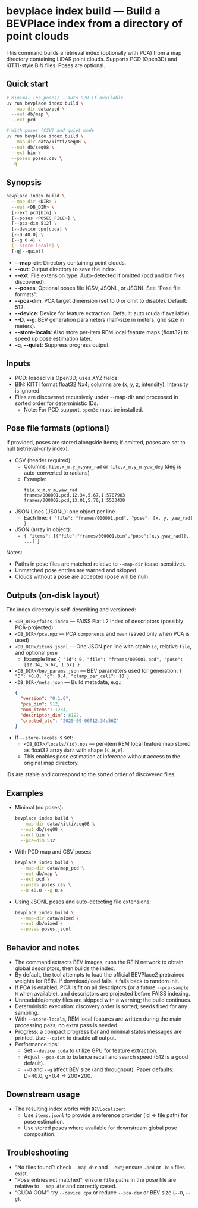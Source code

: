 # bevplace index build — Build a BEVPlace index from a directory of point clouds

This command builds a retrieval index (optionally with PCA) from a map directory containing LiDAR point clouds.
Supports PCD (Open3D) and KITTI-style BIN files. Poses are optional.

## Quick start

```bash
# Minimal (no poses) — auto GPU if available
uv run bevplace index build \
  --map-dir data/pcd \
  --out db/map \
  --ext pcd

# With poses (CSV) and quiet mode
uv run bevplace index build \
  --map-dir data/kitti/seq08 \
  --out db/seq08 \
  --ext bin \
  --poses poses.csv \
  -q
```

## Synopsis

```bash
bevplace index build \
  --map-dir <DIR> \
  --out <DB_DIR> \
  [--ext pcd|bin] \
  [--poses <POSES_FILE>] \
  [--pca-dim 512] \
  [--device cpu|cuda] \
  [--D 40.0] \
  [--g 0.4] \
  [--store-locals] \
  [-q|--quiet]
```

- **--map-dir**: Directory containing point clouds.
- **--out**: Output directory to save the index.
- **--ext**: File extension type. Auto-detected if omitted (pcd and bin files discovered).
- **--poses**: Optional poses file (CSV, JSONL, or JSON). See “Pose file formats”.
- **--pca-dim**: PCA target dimension (set to 0 or omit to disable). Default: 512.
- **--device**: Device for feature extraction. Default: auto (cuda if available).
- **--D**, **--g**: BEV generation parameters (half-size in meters, grid size in meters).
- **--store-locals**: Also store per-item REM local feature maps (float32) to speed up pose estimation later.
- **-q**, **--quiet**: Suppress progress output.

## Inputs

- PCD: loaded via Open3D; uses XYZ fields.
- BIN: KITTI format float32 Nx4; columns are (x, y, z, intensity). Intensity is ignored.
- Files are discovered recursively under --map-dir and processed in sorted order for deterministic IDs.
  - Note: For PCD support, `open3d` must be installed.

## Pose file formats (optional)

If provided, poses are stored alongside items; if omitted, poses are set to null (retrieval-only index).

- CSV (header required):
  - Columns: `file,x_m,y_m,yaw_rad` or `file,x_m,y_m,yaw_deg` (deg is auto-converted to radians)
  - Example:
    ```csv
    file,x_m,y_m,yaw_rad
    frames/000001.pcd,12.34,5.67,1.5707963
    frames/000002.pcd,13.01,5.70,1.5533430
    ```
- JSON Lines (JSONL): one object per line
  - Each line: `{ "file": "frames/000001.pcd", "pose": [x, y, yaw_rad] }`
- JSON (array in object):
  - `{ "items": [{"file":"frames/000001.bin","pose":[x,y,yaw_rad]}, ...] }`

Notes:
- Paths in pose files are matched relative to `--map-dir` (case-sensitive).
- Unmatched pose entries are warned and skipped.
- Clouds without a pose are accepted (pose will be null).

## Outputs (on-disk layout)

The index directory is self-describing and versioned:

- `<DB_DIR>/faiss.index` — FAISS Flat L2 index of descriptors (possibly PCA-projected)
- `<DB_DIR>/pca.npz` — PCA `components` and `mean` (saved only when PCA is used)
- `<DB_DIR>/items.jsonl` — One JSON per line with stable `id`, relative `file`, and optional `pose`
  - Example line: `{ "id": 0, "file": "frames/000001.pcd", "pose": [12.34, 5.67, 1.57] }`
- `<DB_DIR>/bev_params.json` — BEV parameters used for generation: `{ "D": 40.0, "g": 0.4, "clamp_per_cell": 10 }`
- `<DB_DIR>/meta.json` — Build metadata, e.g.:
  ```json
  {
    "version": "0.1.0",
    "pca_dim": 512,
    "num_items": 1234,
    "descriptor_dim": 8192,
    "created_utc": "2025-09-06T12:34:56Z"
  }
  ```
- If `--store-locals` is set:
  - `<DB_DIR>/locals/{id}.npz` — per-item REM local feature map stored as float32 array `data` with shape `[C,H,W]`.
  - This enables pose estimation at inference without access to the original map directory.

IDs are stable and correspond to the sorted order of discovered files.

## Examples

- Minimal (no poses):
  ```bash
  bevplace index build \
    --map-dir data/kitti/seq08 \
    --out db/seq08 \
    --ext bin \
    --pca-dim 512
  ```

- With PCD map and CSV poses:
  ```bash
  bevplace index build \
    --map-dir data/map_pcd \
    --out db/map \
    --ext pcd \
    --poses poses.csv \
    --D 40.0 --g 0.4
  ```

- Using JSONL poses and auto-detecting file extensions:
  ```bash
  bevplace index build \
    --map-dir data/mixed \
    --out db/mixed \
    --poses poses.jsonl
  ```

## Behavior and notes

- The command extracts BEV images, runs the REIN network to obtain global descriptors, then builds the index.
- By default, the tool attempts to load the official BEVPlace2 pretrained weights for REIN. If download/load fails, it falls back to random init.
- If PCA is enabled, PCA is fit on all descriptors (or a future `--pca-sample N` when available), and descriptors are projected before FAISS indexing.
- Unreadable/empty files are skipped with a warning; the build continues.
- Deterministic execution: discovery order is sorted; seeds fixed for any sampling.
- With `--store-locals`, REM local features are written during the main processing pass; no extra pass is needed.
- Progress: a compact progress bar and minimal status messages are printed. Use `--quiet` to disable all output.
- Performance tips:
  - Set `--device cuda` to utilize GPU for feature extraction.
  - Adjust `--pca-dim` to balance recall and search speed (512 is a good default).
  - `--D` and `--g` affect BEV size (and throughput). Paper defaults: D=40.0, g=0.4 → 200×200.

## Downstream usage

- The resulting index works with `BEVLocalizer`:
  - Use `items.jsonl` to provide a reference provider (id → file path) for pose estimation.
  - Use stored poses where available for downstream global pose composition.

## Troubleshooting

- “No files found”: check `--map-dir` and `--ext`; ensure `.pcd` or `.bin` files exist.
- “Pose entries not matched”: ensure `file` paths in the pose file are relative to `--map-dir` and correctly cased.
- “CUDA OOM”: try `--device cpu` or reduce `--pca-dim` or BEV size (`--D`, `--g`).
